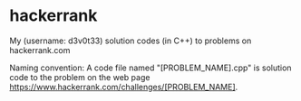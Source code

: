 # hackerrank
My (username: d3v0t33) solution codes (in C++) to problems on hackerrank.com

Naming convention: A code file named "[PROBLEM_NAME].cpp" is solution code to the problem on the web page https://www.hackerrank.com/challenges/[PROBLEM_NAME].
